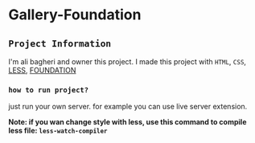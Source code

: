 # Gallery-Foundation

## `Project Information`
I'm ali bagheri and owner this project.
I made this project with `HTML`, `CSS`, [LESS](https://lesscss.org), [FOUNDATION](https://get.foundation)

### `how to run project?`
just run your own server. for example you can use live server extension.

**Note: if you wan change style with less, use this command to compile less file: `less-watch-compiler`**
